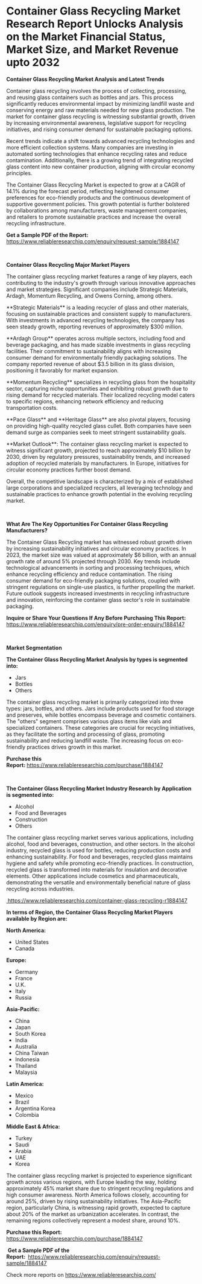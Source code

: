 <p><h1>Container Glass Recycling Market Research Report Unlocks Analysis on the Market Financial Status, Market Size, and Market Revenue upto 2032</h1></p><p><strong>Container Glass Recycling Market Analysis and Latest Trends</strong></p>
<p><p>Container glass recycling involves the process of collecting, processing, and reusing glass containers such as bottles and jars. This process significantly reduces environmental impact by minimizing landfill waste and conserving energy and raw materials needed for new glass production. The market for container glass recycling is witnessing substantial growth, driven by increasing environmental awareness, legislative support for recycling initiatives, and rising consumer demand for sustainable packaging options.</p><p>Recent trends indicate a shift towards advanced recycling technologies and more efficient collection systems. Many companies are investing in automated sorting technologies that enhance recycling rates and reduce contamination. Additionally, there is a growing trend of integrating recycled glass content into new container production, aligning with circular economy principles. </p><p>The Container Glass Recycling Market is expected to grow at a CAGR of 14.1% during the forecast period, reflecting heightened consumer preferences for eco-friendly products and the continuous development of supportive government policies. This growth potential is further bolstered by collaborations among manufacturers, waste management companies, and retailers to promote sustainable practices and increase the overall recycling infrastructure.</p></p>
<p><strong>Get a Sample PDF of the Report:&nbsp;</strong> <a href="https://www.reliableresearchiq.com/enquiry/request-sample/1884147?utm_campaign=2333&utm_medium=2&utm_source=Github&utm_content=ia&utm_term=28032025&utm_id=container-glass-recycling">https://www.reliableresearchiq.com/enquiry/request-sample/1884147</a></p>
<p>&nbsp;</p>
<p><strong>Container Glass Recycling Major Market Players</strong></p>
<p><p>The container glass recycling market features a range of key players, each contributing to the industry's growth through various innovative approaches and market strategies. Significant companies include Strategic Materials, Ardagh, Momentum Recycling, and Owens Corning, among others.</p><p>**Strategic Materials** is a leading recycler of glass and other materials, focusing on sustainable practices and consistent supply to manufacturers. With investments in advanced recycling technologies, the company has seen steady growth, reporting revenues of approximately $300 million.</p><p>**Ardagh Group** operates across multiple sectors, including food and beverage packaging, and has made sizable investments in glass recycling facilities. Their commitment to sustainability aligns with increasing consumer demand for environmentally friendly packaging solutions. The company reported revenue of about $3.5 billion in its glass division, positioning it favorably for market expansion.</p><p>**Momentum Recycling** specializes in recycling glass from the hospitality sector, capturing niche opportunities and exhibiting robust growth due to rising demand for recycled materials. Their localized recycling model caters to specific regions, enhancing network efficiency and reducing transportation costs.</p><p>**Pace Glass** and **Heritage Glass** are also pivotal players, focusing on providing high-quality recycled glass cullet. Both companies have seen demand surge as companies seek to meet stringent sustainability goals.</p><p>**Market Outlook**: The container glass recycling market is expected to witness significant growth, projected to reach approximately $10 billion by 2030, driven by regulatory pressures, sustainability trends, and increased adoption of recycled materials by manufacturers. In Europe, initiatives for circular economy practices further boost demand.</p><p>Overall, the competitive landscape is characterized by a mix of established large corporations and specialized recyclers, all leveraging technology and sustainable practices to enhance growth potential in the evolving recycling market.</p></p>
<p>&nbsp;</p>
<p><strong>What Are The Key Opportunities For Container Glass Recycling Manufacturers?</strong></p>
<p><p>The Container Glass Recycling market has witnessed robust growth driven by increasing sustainability initiatives and circular economy practices. In 2023, the market size was valued at approximately $6 billion, with an annual growth rate of around 5% projected through 2030. Key trends include technological advancements in sorting and processing techniques, which enhance recycling efficiency and reduce contamination. The rising consumer demand for eco-friendly packaging solutions, coupled with stringent regulations on single-use plastics, is further propelling the market. Future outlook suggests increased investments in recycling infrastructure and innovation, reinforcing the container glass sector's role in sustainable packaging.</p></p>
<p><strong>Inquire or Share Your Questions If Any Before Purchasing This Report:</strong> <a href="https://www.reliableresearchiq.com/enquiry/pre-order-enquiry/1884147?utm_campaign=2333&utm_medium=2&utm_source=Github&utm_content=ia&utm_term=28032025&utm_id=container-glass-recycling">https://www.reliableresearchiq.com/enquiry/pre-order-enquiry/1884147</a></p>
<p>&nbsp;</p>
<p><strong>Market Segmentation</strong></p>
<p><strong>The Container Glass Recycling Market Analysis by types is segmented into:</strong></p>
<p><ul><li>Jars</li><li>Bottles</li><li>Others</li></ul></p>
<p><p>The container glass recycling market is primarily categorized into three types: jars, bottles, and others. Jars include products used for food storage and preserves, while bottles encompass beverage and cosmetic containers. The "others" segment comprises various glass items like vials and specialized containers. These categories are crucial for recycling initiatives, as they facilitate the sorting and processing of glass, promoting sustainability and reducing landfill waste. The increasing focus on eco-friendly practices drives growth in this market.</p></p>
<p><strong>Purchase this Report:&nbsp;</strong><a href="https://www.reliableresearchiq.com/purchase/1884147?utm_campaign=2333&utm_medium=2&utm_source=Github&utm_content=ia&utm_term=28032025&utm_id=container-glass-recycling">https://www.reliableresearchiq.com/purchase/1884147</a></p>
<p>&nbsp;</p>
<p><strong>The Container Glass Recycling Market Industry Research by Application is segmented into:</strong></p>
<p><ul><li>Alcohol</li><li>Food and Beverages</li><li>Construction</li><li>Others</li></ul></p>
<p><p>The container glass recycling market serves various applications, including alcohol, food and beverages, construction, and other sectors. In the alcohol industry, recycled glass is used for bottles, reducing production costs and enhancing sustainability. For food and beverages, recycled glass maintains hygiene and safety while promoting eco-friendly practices. In construction, recycled glass is transformed into materials for insulation and decorative elements. Other applications include cosmetics and pharmaceuticals, demonstrating the versatile and environmentally beneficial nature of glass recycling across industries.</p></p>
<p><a href="https://www.reliableresearchiq.com/container-glass-recycling-r1884147?utm_campaign=2333&utm_medium=2&utm_source=Github&utm_content=ia&utm_term=28032025&utm_id=container-glass-recycling">&nbsp;https://www.reliableresearchiq.com/container-glass-recycling-r1884147</a></p>
<p><strong>In terms of Region, the Container Glass Recycling Market Players available by Region are:</strong></p>
<p>
    <p> <strong> North America: </strong>
        <ul>
            <li>United States</li>
            <li>Canada</li>
        </ul>
        </p> 
    <p> <strong> Europe: </strong>
        <ul>
            <li>Germany</li>
            <li>France</li>
            <li>U.K.</li>
            <li>Italy</li>
            <li>Russia</li>
        </ul>
        </p> 
    <p> <strong> Asia-Pacific: </strong>
        <ul>
            <li>China</li>
            <li>Japan</li>
            <li>South Korea</li>
            <li>India</li>
            <li>Australia</li>
            <li>China Taiwan</li>
            <li>Indonesia</li>
            <li>Thailand</li>
            <li>Malaysia</li>
        </ul>
        </p> 
    <p> <strong> Latin America: </strong>
        <ul>
            <li>Mexico</li>
            <li>Brazil</li>
            <li>Argentina Korea</li>
            <li>Colombia</li>
        </ul>
        </p> 
    <p> <strong> Middle East & Africa: </strong>
        <ul>
            <li>Turkey</li>
            <li>Saudi</li>
            <li>Arabia</li>
            <li>UAE</li>
            <li>Korea</li>
        </ul>
    </p>
    </p>
<p><p>The container glass recycling market is projected to experience significant growth across various regions, with Europe leading the way, holding approximately 45% market share due to stringent recycling regulations and high consumer awareness. North America follows closely, accounting for around 25%, driven by rising sustainability initiatives. The Asia-Pacific region, particularly China, is witnessing rapid growth, expected to capture about 20% of the market as urbanization accelerates. In contrast, the remaining regions collectively represent a modest share, around 10%.</p></p>
<p><strong>Purchase this Report: </strong><a href="https://www.reliableresearchiq.com/purchase/1884147?utm_campaign=2333&utm_medium=2&utm_source=Github&utm_content=ia&utm_term=28032025&utm_id=container-glass-recycling">https://www.reliableresearchiq.com/purchase/1884147</a></p>
<p>&nbsp;<strong>Get a Sample PDF of the Report:&nbsp;&nbsp;</strong><a href="https://www.reliableresearchiq.com/enquiry/request-sample/1884147?utm_campaign=2333&utm_medium=2&utm_source=Github&utm_content=ia&utm_term=28032025&utm_id=container-glass-recycling">https://www.reliableresearchiq.com/enquiry/request-sample/1884147</a></p>
<p><strong></strong></p>
<p>Check more reports on <a href="https://www.reliableresearchiq.com/?utm_campaign=2333&utm_medium=2&utm_source=Github&utm_content=ia&utm_term=28032025&utm_id=container-glass-recycling">https://www.reliableresearchiq.com/</a></p>